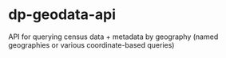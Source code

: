 # dp-geodata-api
API for querying census data + metadata by geography (named geographies or various coordinate-based queries)
